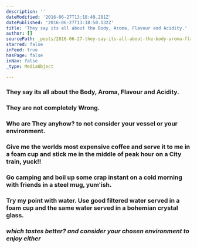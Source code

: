```yaml
---
description: ''
dateModified: '2016-06-27T13:18:49.281Z'
datePublished: '2016-06-27T13:18:50.132Z'
title: 'They say its all about the Body, Aroma, Flavour and Acidity.'
author: []
sourcePath: _posts/2016-06-27-they-say-its-all-about-the-body-aroma-flavour-and-acidity.md
starred: false
inFeed: true
hasPage: false
inNav: false
_type: MediaObject

---
```

### They say its all about the Body, Aroma, Flavour and Acidity.

### **They are not completely Wrong.**

### Who are They anyhow? to not consider your vessel or your environment.

### Give me the worlds most expensive coffee and serve it to me in a foam cup and stick me in the middle of peak hour on a City train, yuck!! 

### Go camping and boil up some crap instant on a cold morning with friends in a steel mug, yum'ish.

### Try my point with water. Use good filtered water served in a foam cup and the same water served in a bohemian crystal glass.

### _which tastes better? and consider your chosen environment to enjoy either_